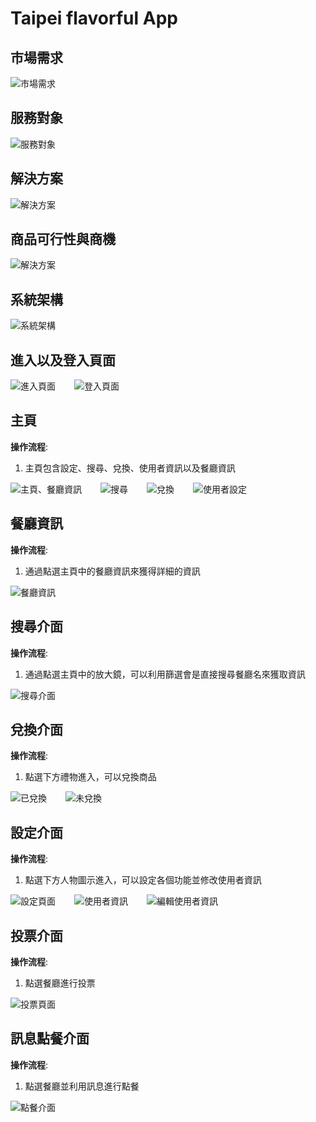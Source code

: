 # Taipei flavorful App

## 市場需求
![市場需求](./pageImg/marketDemand.png)

## 服務對象
![服務對象](./pageImg/serviceObject.png)

## 解決方案
![解決方案](./pageImg/sol.png)

## 商品可行性與商機
![解決方案](./pageImg/productCommerce.png)

## 系統架構
![系統架構](./pageImg/struc.jpg)

## 進入以及登入頁面
<div style="display:flex; gap:30px">
    <img src="./pageImg/loginPage1.png" alt="進入頁面">
    <img src="./pageImg/loginPage2.png" alt="登入頁面">
</div>

## 主頁
**操作流程**:

1. 主頁包含設定、搜尋、兌換、使用者資訊以及餐廳資訊

<div style="display:flex; gap:30px">
    <img src="./pageImg/mainPageHome.png" alt="主頁、餐廳資訊">
    <img src="./pageImg/mainPageSearch.png" alt="搜尋">
    <img src="./pageImg/mainPageGift.png" alt="兌換">
    <img src="./pageImg/settingPage.png" alt="使用者設定">
</div>

## 餐廳資訊
**操作流程**:
1. 通過點選主頁中的餐廳資訊來獲得詳細的資訊

![餐廳資訊](./pageImg/restaurantInfo.png)

## 搜尋介面
**操作流程**:
1. 通過點選主頁中的放大鏡，可以利用篩選會是直接搜尋餐廳名來獲取資訊

![搜尋介面](./pageImg/mainPageSearch.png)


## 兌換介面
**操作流程**:
1. 點選下方禮物進入，可以兌換商品
<div style="display:flex; gap:30px">
    <img src="./pageImg/converted.png" alt="已兌換">
    <img src="./pageImg/notConvert.png" alt="未兌換">
</div>

## 設定介面
**操作流程**:
1. 點選下方人物圖示進入，可以設定各個功能並修改使用者資訊
<div style="display:flex; gap:30px">
    <img src="./pageImg/settingPage.png" alt="設定頁面">
    <img src="./pageImg/userInfo.png" alt="使用者資訊">
    <img src="./pageImg/editUserInfo.png" alt="編輯使用者資訊">
</div>

## 投票介面
**操作流程**:
1. 點選餐廳進行投票
<div style="display:flex; gap:30px">
    <img src="./pageImg/votingPage.png" alt="投票頁面">
</div>

## 訊息點餐介面
**操作流程**:
1. 點選餐廳並利用訊息進行點餐
<div style="display:flex; gap:30px">
    <img src="./pageImg/orederMessage.png" alt="點餐介面">
</div>